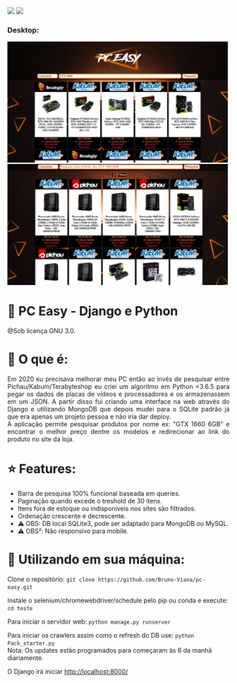 <img src="https://img.shields.io/static/v1?label=Django&message=framework&color=blue&style=for-the-badge&logo=DJANGO"/> <img src="https://img.shields.io/static/v1?label=Python&message=language&color=yellow&style=for-the-badge&logo=PYTHON"/>

### Desktop:
<div>
    <img src="https://raw.githubusercontent.com/Bruno-Viana/pc-easy/master/previews/preview1.webp" width="500px"</img>
    <img src="https://raw.githubusercontent.com/Bruno-Viana/pc-easy/master/previews/preview2.webp" width="500px"</img>
</div>



# :pushpin: PC Easy - Django e Python

@Sob licença GNU 3.0.

# :memo: O que é:
<p align="justify">Em 2020 eu precisava melhorar meu PC então ao invés de pesquisar entre Pichau/Kabum/Terabyteshop eu criei um algoritmo em Python <3.6.5 para pegar os dados de
placas de vídeos e processadores e os armazenassem em um JSON. A partir disso fui criando uma interface na web através do Django e utilizando MongoDB que depois mudei para o SQLite padrão já que
era apenas um projeto pessoa e não iria dar deploy. <br/>
A aplicação permite pesquisar produtos por nome ex: "GTX 1660 6GB" e encontrar o melhor preço dentre os modelos e redirecionar ao link do produto no site da loja.</p> 

#  :star: Features:
* Barra de pesquisa 100% funcional baseada em queries.
* Paginação quando excede o treshold de 30 itens.
* Itens fora de estoque ou indisponíveis nos sites são filtrados.
* Ordenação crescente e decrescente.
* :warning: OBS: DB local SQLite3, pode ser adaptado para MongoDB ou MySQL.
* :warning: OBS²: Não responsivo para mobile.


# :memo: Utilizando em sua máquina:
Clone o repositório:
`git clone https://github.com/Bruno-Viana/pc-easy.git`

Instale o selenium/chromewebdriver/schedule pelo pip ou conda e execute:
`cd teste`


Para iniciar o servidor web:
 `python manage.py runserver`
 
Para iniciar os crawlers assim como o refresh do DB use:
 `python Pack_starter.py` <br/>
Nota: Os updates estão programados para começaram às 6 da manhã diariamente.
 
 O Django irá iniciar [http://localhost:8000/](http://localhost:8000/)

